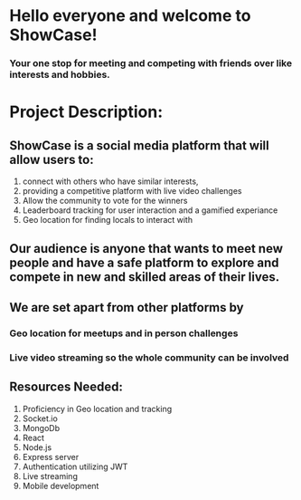 



#  Hello everyone and welcome to ShowCase! 
### Your one stop for meeting and competing with friends over like interests and hobbies.


# Project Description:
## ShowCase is a social media platform that will allow users to:
 1) connect with others who have similar interests,
2) providing a competitive platform with live video challenges 
3) Allow the community to vote for the winners 
4) Leaderboard tracking for user interaction and a gamified experiance
5) Geo location for finding locals to interact with

## Our audience is anyone that wants to meet new people and have a safe platform to explore and compete in new and skilled areas of their lives.

## We are set apart from other platforms by
###	Geo location for meetups and in person challenges
###	Live video streaming so the whole community can be involved
	
## Resources Needed:
1) Proficiency in Geo location and tracking
2) Socket.io
3) MongoDb
4) React
5) Node.js
6) Express server
7) Authentication utilizing JWT
8) Live streaming
9) Mobile development



